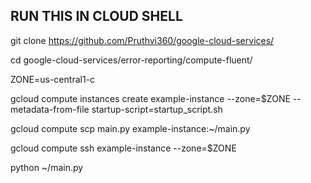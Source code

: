 ## RUN THIS IN CLOUD SHELL

git clone https://github.com/Pruthvi360/google-cloud-services/

cd google-cloud-services/error-reporting/compute-fluent/

ZONE=us-central1-c

gcloud compute instances create example-instance --zone=$ZONE --metadata-from-file startup-script=startup_script.sh


gcloud compute scp main.py example-instance:~/main.py

gcloud compute ssh example-instance --zone=$ZONE

python ~/main.py
